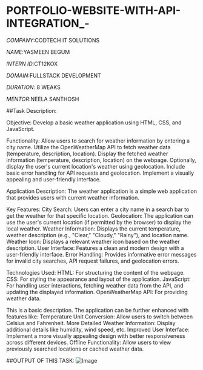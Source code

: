 # PORTFOLIO-WEBSITE-WITH-API-INTEGRATION_-

*COMPANY*:CODTECH IT SOLUTIONS

*NAME*:YASMEEN BEGUM

*INTERN ID*:CT12KOX

*DOMAIN*:FULLSTACK DEVELOPMENT

*DURATION*: 8 WEAKS

*MENTOR*:NEELA SANTHOSH

##Task Description:

Objective: Develop a basic weather application using HTML, CSS, and JavaScript.

Functionality:
Allow users to search for weather information by entering a city name.
Utilize the OpenWeatherMap API to fetch weather data (temperature, description, location).
Display the fetched weather information (temperature, description, location) on the webpage.
Optionally, display the user's current location's weather using geolocation.
Include basic error handling for API requests and geolocation.
Implement a visually appealing and user-friendly interface.

Application Description:
The weather application is a simple web application that provides users with current weather information.

Key Features:
City Search: Users can enter a city name in a search bar to get the weather for that specific location.
Geolocation: The application can use the user's current location (if permitted by the browser) to display the local weather.
Weather Information: Displays the current temperature, weather description (e.g., "Clear," "Cloudy," "Rainy"), and location name.
Weather Icon: Displays a relevant weather icon based on the weather description.
User Interface: Features a clean and modern design with a user-friendly interface.
Error Handling: Provides informative error messages for invalid city searches, API request failures, and geolocation errors.

Technologies Used:
HTML: For structuring the content of the webpage.
CSS: For styling the appearance and layout of the application.
JavaScript: For handling user interactions, fetching weather data from the API, and updating the displayed information.
OpenWeatherMap API: For providing weather data.

 This is a basic description. The application can be further enhanced with features like:
Temperature Unit Conversion: Allow users to switch between Celsius and Fahrenheit.
More Detailed Weather Information: Display additional details like humidity, wind speed, etc.
Improved User Interface: Implement a more visually appealing design with better responsiveness across different devices.
Offline Functionality: Allow users to view previously searched locations or cached weather data.


##OUTPUT OF THIS TASK: ![Image](https://github.com/user-attachments/assets/acc5b00e-49f6-4245-ae61-d6b778832ce6)

